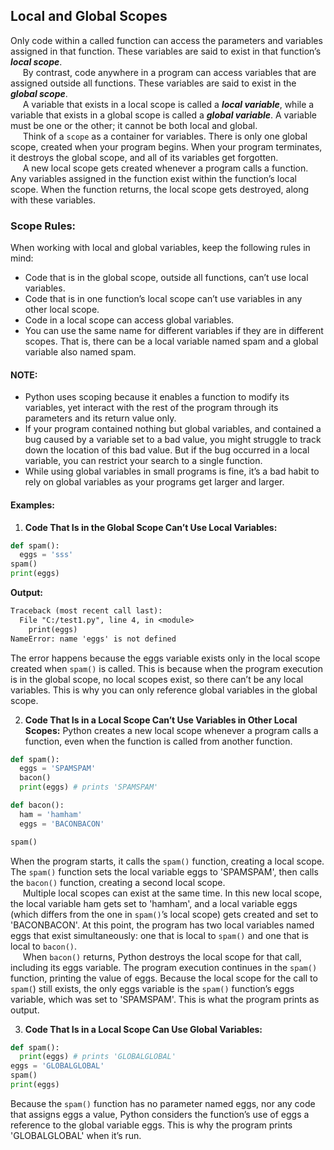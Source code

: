 ## Local and Global Scopes
Only code within a called function can access the parameters and variables assigned in that function. These variables are said to exist in that function’s ***local scope***.  
&nbsp;&nbsp;&nbsp;&nbsp; By contrast, code anywhere in a program can access variables that are assigned outside all functions. These variables are said to exist in the ***global scope***.  
&nbsp;&nbsp;&nbsp;&nbsp; A variable that exists in a local scope is called a ***local variable***, while a variable that exists in a global scope is called a ***global variable***. A variable must be one or the other; it cannot be both local and global.  
&nbsp;&nbsp;&nbsp;&nbsp; Think of a `scope` as a container for variables. There is only one global scope, created when your program begins. When your program terminates, it destroys the global scope, and all of its variables get forgotten.  
&nbsp;&nbsp;&nbsp;&nbsp; A new local scope gets created whenever a program calls a function. Any variables assigned in the function exist within the function’s local scope. When the function returns, the local scope gets destroyed, along with these variables.

### Scope Rules:
When working with local and global variables, keep the following rules in mind:
- Code that is in the global scope, outside all functions, can’t use local variables.
- Code that is in one function’s local scope can’t use variables in any other local scope.
- Code in a local scope can access global variables.
- You can use the same name for different variables if they are in different scopes. That is, there can be a local variable named spam and a global variable also named spam.

#### NOTE:
- Python uses scoping because it enables a function to modify its variables, yet interact with the rest of the program through its parameters and its return value only.
- If your program contained nothing but global variables, and contained a bug caused by a variable set to a bad value, you might struggle to track down the location of this bad value. But if the bug occurred in a local variable, you can restrict your search to a single function.
- While using global variables in small programs is fine, it’s a bad habit to rely on global variables as your programs get larger and larger.

#### Examples:
1. **Code That Is in the Global Scope Can’t Use Local Variables:**
```python
def spam():
  eggs = 'sss'
spam()
print(eggs)
```
**Output:**  
```txt
Traceback (most recent call last):
  File "C:/test1.py", line 4, in <module>
    print(eggs)
NameError: name 'eggs' is not defined
```
The error happens because the eggs variable exists only in the local scope created when `spam()` is called. This is because when the program execution is in the global scope, no local scopes exist, so there can’t be any local variables. This is why you can only reference global variables in the global scope.  

2. **Code That Is in a Local Scope Can’t Use Variables in Other Local Scopes:**
Python creates a new local scope whenever a program calls a function, even when the function is called from another function.
```python
def spam():
  eggs = 'SPAMSPAM'
  bacon()
  print(eggs) # prints 'SPAMSPAM'

def bacon():
  ham = 'hamham'
  eggs = 'BACONBACON'

spam()
```
When the program starts, it calls the `spam()` function, creating a local scope. The `spam()` function sets the local variable eggs to 'SPAMSPAM', then calls the `bacon()` function, creating a second local scope.  
&nbsp;&nbsp;&nbsp;&nbsp; Multiple local scopes can exist at the same time. In this new local scope, the local variable ham gets set to 'hamham', and a local variable eggs (which differs from the one in `spam()`’s local scope) gets created and set to 'BACONBACON'. At this point, the program has two local variables named eggs that exist simultaneously: one that is local to `spam()` and one that is local to `bacon()`.  
&nbsp;&nbsp;&nbsp;&nbsp; When `bacon()` returns, Python destroys the local scope for that call, including its eggs variable. The program execution continues in the `spam()` function, printing the value of eggs. Because the local scope for the call  to `spam(`) still exists, the only eggs variable is the `spam()` function’s eggs variable, which was set to 'SPAMSPAM'. This is what the program prints as output.

3. **Code That Is in a Local Scope Can Use Global Variables:**
```python
def spam():
  print(eggs) # prints 'GLOBALGLOBAL'
eggs = 'GLOBALGLOBAL'
spam()
print(eggs)
```
Because the `spam()` function has no parameter named eggs, nor any code that assigns eggs a value, Python considers the function’s use of eggs a reference to the global variable eggs. This is why the program prints 'GLOBALGLOBAL' when it’s run.

